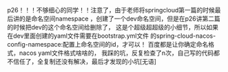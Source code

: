 p26！！！不够细心的同学！！注意了，由于老师将springcloud第一篇的时候最后讲的是命名空间namespace
，创建了一个dev命名空间，但是在p26讲第二篇的时候把dev的这个命名空间给删除了，
这是个超级超超级的小细节，所以如果在dev里面创建的yaml文件需要在bootstrap.yml文件
的spring-cloud-nacos-config-namespace:配置上命名空间的id，才可以！
百度都是让你确定命名格式，nacos yaml文件格式啥啥的，
我踩的坑，反复检查了n次，自己写的代码都不信任了，全复制还没有解决，最后才发现的小坑[无语]